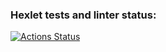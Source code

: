 ### Hexlet tests and linter status:
[![Actions Status](https://github.com/Igor-Klein/frontend-project-lvl1/workflows/hexlet-check/badge.svg)](https://github.com/Igor-Klein/frontend-project-lvl1/actions)
